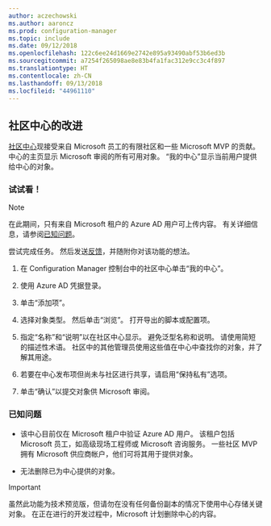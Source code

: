 ```yaml
---
author: aczechowski
ms.author: aaroncz
ms.prod: configuration-manager
ms.topic: include
ms.date: 09/12/2018
ms.openlocfilehash: 122c6ee24d1669e2742e895a93490abf53b6ed3b
ms.sourcegitcommit: a7254f265098ae8e83b4fa1fac312e9cc3c4f897
ms.translationtype: HT
ms.contentlocale: zh-CN
ms.lasthandoff: 09/13/2018
ms.locfileid: "44961110"
---
```

## <a name="bkmk_hub"></a> 社区中心的改进
<!--1358926-->

[社区中心](/sccm/core/get-started/capabilities-in-technical-preview-1807#bkmk_hub)现接受来自 Microsoft 员工的有限社区和一些 Microsoft MVP 的贡献。 中心的主页显示 Microsoft 审阅的所有可用对象。 “我的中心”显示当前用户提供给中心的对象。 


### <a name="try-it-out"></a>试试看！

> [!Note]  
> 在此期间，只有来自 Microsoft 租户的 Azure AD 用户可上传内容。 有关详细信息，请参阅[已知问题](#bkmk_hub-ki)。  

尝试完成任务。 然后发送[反馈](/sccm/core/understand/find-help#product-feedback)，并随附你对该功能的想法。

1. 在 Configuration Manager 控制台中的社区中心单击“我的中心”。  

2. 使用 Azure AD 凭据登录。  

3. 单击“添加项”。  

4. 选择对象类型。 然后单击“浏览”。 打开导出的脚本或配置项。  

5. 指定“名称”和“说明”以在社区中心显示。 避免泛型名称和说明。 请使用简短的描述性术语。 社区中的其他管理员使用这些值在中心中查找你的对象，并了解其用途。  

6. 若要在中心发布项但尚未与社区进行共享，请启用“保持私有”选项。  

7. 单击“确认”以提交对象供 Microsoft 审阅。  


### <a name="bkmk_hub-ki"></a> 已知问题

- 该中心目前仅在 Microsoft 租户中验证 Azure AD 用户。 该租户包括 Microsoft 员工，如高级现场工程师或 Microsoft 咨询服务。 一些社区 MVP 拥有 Microsoft 供应商帐户，他们可将其用于提供对象。  

- 无法删除已为中心提供的对象。  

> [!Important]  
> 虽然此功能为技术预览版，但请勿在没有任何备份副本的情况下使用中心存储关键对象。 在正在进行的开发过程中，Microsoft 计划删除中心的内容。

